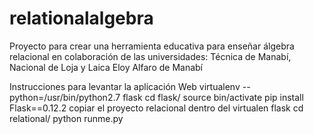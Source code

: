 # relationalalgebra
Proyecto para crear una herramienta educativa para enseñar álgebra relacional en colaboración de las universidades: Técnica de Manabí, Nacional de Loja y Laica Eloy Alfaro de Manabí

Instrucciones para levantar la aplicación Web
virtualenv --python=/usr/bin/python2.7 flask
cd flask/
source bin/activate
pip install Flask==0.12.2
copiar el proyecto relacional dentro del virtualen flask
cd relational/
python runme.py 
